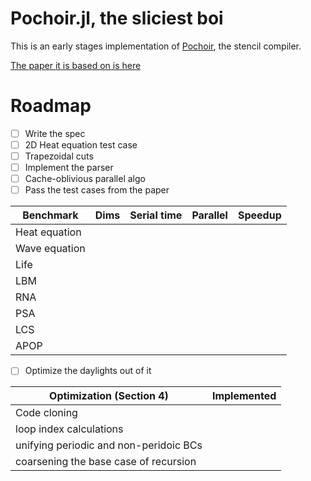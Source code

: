 # Pochoir.jl, the sliciest boi

This is an early stages implementation of [Pochoir](https://github.com/Pochoir/Pochoir), the stencil compiler.

[The paper it is based on is here](http://supertech.csail.mit.edu/papers/pochoir_spaa11.pdf)

# Roadmap
- [ ] Write the spec
- [ ] 2D Heat equation test case
- [ ] Trapezoidal cuts
- [ ] Implement the parser
- [ ] Cache-oblivious parallel algo
- [ ] Pass the test cases from the paper

| Benchmark     | Dims | Serial time | Parallel | Speedup |
|---------------|------|-------------|----------|---------|
| Heat equation |      |             |          |         |
| Wave equation |      |             |          |         |
| Life          |      |             |          |         |
| LBM           |      |             |          |         |
| RNA           |      |             |          |         |
| PSA           |      |             |          |         |
| LCS           |      |             |          |         |
| APOP          |      |             |          |         |

- [ ] Optimize the daylights out of it

| Optimization (Section 4)               | Implemented |
|----------------------------------------|-------------|
| Code cloning                           |             |
| loop index calculations                |             |
| unifying periodic and non-peridoic BCs |             |
| coarsening the base case of recursion  |             |

